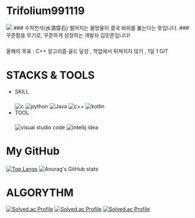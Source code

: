 # Trifolium991119
<img src="https://capsule-render.vercel.app/api?type=waving&color=auto&height=300&section=header&text=Hello WOrld!%20render&fontSize=90" />
### 수적천석(水滴穿石) 떨어지는 물방울이 결국 바위를 뚫는다는 뜻입니다.
### 꾸준함을 무기로, 꾸준하게 성장하는 개발자 김민준입니다!

###
올해의 목표 : C++ 알고리즘 골드 달성 , 학업에서 뒤쳐지지 않기 , 1일 1 GIT 

# STACKS & TOOLS
- SKILL
  ###
  ![c](https://img.shields.io/badge/C-A8B9CC.svg?&style=for-the-badge&logo=c&logoColor=white)
  ![python](https://img.shields.io/badge/python-3776AB.svg?&style=for-the-badge&logo=python&logoColor=white)
  ![Java](https://img.shields.io/badge/Java-007396.svg?&style=for-the-badge&logo=jameson&logoColor=white)
  ![c++](https://img.shields.io/badge/C++-00599C.svg?&style=for-the-badge&logo=cplusplus&logoColor=white)
  ![kotlin](https://img.shields.io/badge/kotlin-7F52FF.svg?&style=for-the-badge&logo=kotlin&logoColor=white)
- TOOL
  ###
  ![visual studio code](https://img.shields.io/badge/visual%20studio%20code-007ACC.svg?&style=for-the-badge&logo=visualstudiocode&logoColor=white)
  ![intellij idea](https://img.shields.io/badge/intellij%20idea-000000.svg?&style=for-the-badge&logo=intellijidea&logoColor=white)

  

# My GitHub
  ###
  [![Top Langs](https://github-readme-stats.vercel.app/api/top-langs/?username=kimmj-stale)](https://github.com/kimmj-stale/github-readme-stats)
  ![Anurag's GitHub stats](https://github-readme-stats.vercel.app/api?username=kim-minjun&show_icons=true&theme=dark)
  

# ALGORYTHM
[![Solved.ac Profile](http://mazassumnida.wtf/api/v2/generate_badge?boj=cvzx991119)](https://solved.ac/cvzx991119/)
[![Solved.ac Profile](http://mazassumnida.wtf/api/v2/generate_badge?boj=trifolium991119)](https://solved.ac/trifolium991119/)
[![Solved.ac Profile](http://mazassumnida.wtf/api/v2/generate_badge?boj=verox0304)](https://solved.ac/verox0304/)

